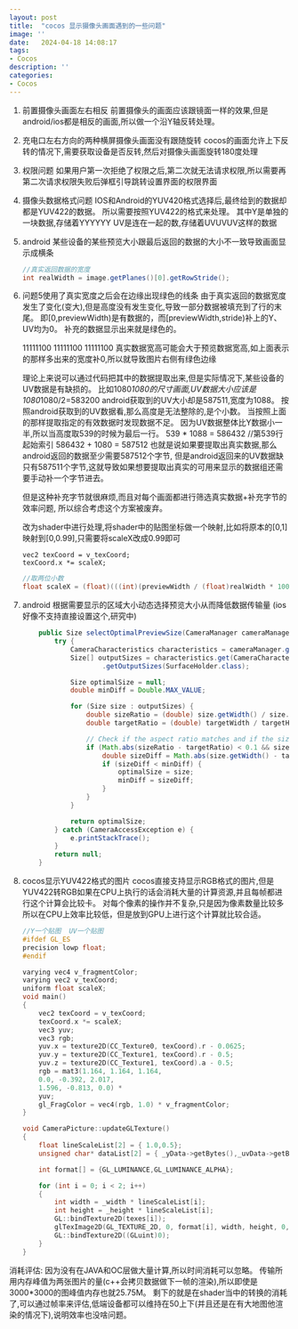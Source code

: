 ```yaml
---
layout: post
title:  "cocos 显示摄像头画面遇到的一些问题"
image: ''
date:   2024-04-18 14:08:17
tags:
- Cocos
description: ''
categories: 
- Cocos
---
```

1. 前置摄像头画面左右相反
    前置摄像头的画面应该跟镜面一样的效果,但是android/ios都是相反的画面,所以做一个沿Y轴反转处理。
2. 充电口左右方向的两种横屏摄像头画面没有跟随旋转
    cocos的画面允许上下反转的情况下,需要获取设备是否反转,然后对摄像头画面旋转180度处理
3. 权限问题
    如果用户第一次拒绝了权限之后,第二次就无法请求权限,所以需要再第二次请求权限失败后弹框引导跳转设置界面的权限界面
4. 摄像头数据格式问题
    IOS和Android的YUV420格式选择后,最终给到的数据却都是YUV422的数据。
    所以需要按照YUV422的格式来处理。 
    其中Y是单独的一块数据,存储着YYYYYY
    UV是连在一起的数,存储着UVUVUV这样的数据
5. android 某些设备的某些预览大小跟最后返回的数据的大小不一致导致画面显示成横条
    ```java
    //真实返回数据的宽度
    int realWidth = image.getPlanes()[0].getRowStride();
    ```
6. 问题5使用了真实宽度之后会在边缘出现绿色的线条
    由于真实返回的数据宽度发生了变化(变大),但是高度没有发生变化,导致一部分数据被填充到了行的末尾。
    即[0,previewWidth)是有数据的，而[previewWidth,stride)补上的Y、UV均为0。
    补充的数据显示出来就是绿色的。

    11111100
    11111100
    11111100
    真实数据宽高可能会大于预览数据宽高,如上面表示的那样多出来的宽度补0,所以就导致图片右侧有绿色边缘

    理论上来说可以通过代码把其中的数据提取出来,但是实际情况下,某些设备的UV数据是有缺损的。
    比如1080*1080的尺寸画面,UV数据大小应该是1080*1080/2=583200
    android获取到的UV大小却是587511,宽度为1088。
    按照android获取到的UV数据看,那么高度是无法整除的,是个小数。
    当按照上面的那样提取指定的有效数据时发现数据不足。
    因为UV数据整体比Y数据小一半,所以当高度取539的时候为最后一行。
    539 * 1088 = 586432  //第539行起始索引
    586432 + 1080 = 587512
    也就是说如果要提取出真实数据,那么android返回的数据至少需要587512个字节,
    但是android返回来的UV数据缺只有587511个字节,这就导致如果想要提取出真实的可用来显示的数据组还需要手动补一个字节进去。

    但是这种补充字节就很麻烦,而且对每个画面都进行筛选真实数据+补充字节的效率问题,
    所以综合考虑这个方案被废弃。

    改为shader中进行处理,将shader中的贴图坐标做一个映射,比如将原本的[0,1]映射到[0,0.99],只需要将scaleX改成0.99即可
    ```shader
    vec2 texCoord = v_texCoord;
    texCoord.x *= scaleX;
    ```
    ```java
    //取两位小数
    float scaleX = (float)(((int)(previewWidth / (float)realWidth * 100)) / 100.0);
    ```

7. android 根据需要显示的区域大小动态选择预览大小从而降低数据传输量  (ios 好像不支持直接设置这个,研究中)
    ```java
        public Size selectOptimalPreviewSize(CameraManager cameraManager, String cameraId, float targetWidth, float targetHeight) {
            try {
                CameraCharacteristics characteristics = cameraManager.getCameraCharacteristics(cameraId);
                Size[] outputSizes = characteristics.get(CameraCharacteristics.SCALER_STREAM_CONFIGURATION_MAP)
                        .getOutputSizes(SurfaceHolder.class);

                Size optimalSize = null;
                double minDiff = Double.MAX_VALUE;

                for (Size size : outputSizes) {
                    double sizeRatio = (double) size.getWidth() / size.getHeight();
                    double targetRatio = (double) targetWidth / targetHeight;

                    // Check if the aspect ratio matches and if the size is large enough
                    if (Math.abs(sizeRatio - targetRatio) < 0.1 && size.getWidth() >= targetWidth && size.getHeight() >= targetHeight) {
                        double sizeDiff = Math.abs(size.getWidth() - targetWidth) + Math.abs(size.getHeight() - targetHeight);
                        if (sizeDiff < minDiff) {
                            optimalSize = size;
                            minDiff = sizeDiff;
                        }
                    }
                }

                return optimalSize;
            } catch (CameraAccessException e) {
                e.printStackTrace();
            }
            return null;
        }
    ```
8. cocos显示YUV422格式的图片
    cocos直接支持显示RGB格式的图片,但是YUV422转RGB如果在CPU上执行的话会消耗大量的计算资源,并且每帧都进行这个计算会比较卡。
    对每个像素的操作并不复杂,只是因为像素数量比较多所以在CPU上效率比较低，但是放到GPU上进行这个计算就比较合适。
    ```c
    //Y一个贴图  UV一个贴图 
    #ifdef GL_ES
    precision lowp float;
    #endif 

    varying vec4 v_fragmentColor;
    varying vec2 v_texCoord;
    uniform float scaleX;
    void main()
    {
        vec2 texCoord = v_texCoord;
        texCoord.x *= scaleX;
        vec3 yuv;
        vec3 rgb;
        yuv.x = texture2D(CC_Texture0, texCoord).r - 0.0625;
        yuv.y = texture2D(CC_Texture1, texCoord).r - 0.5;
        yuv.z = texture2D(CC_Texture1, texCoord).a - 0.5;
        rgb = mat3(1.164, 1.164, 1.164,
        0.0, -0.392, 2.017,
        1.596, -0.813, 0.0) *
        yuv;
        gl_FragColor = vec4(rgb, 1.0) * v_fragmentColor;
    }
    ```
    ```c++
    void CameraPicture::updateGLTexture()
    {
        float lineScaleList[2] = { 1.0,0.5};
        unsigned char* dataList[2] = { _yData->getBytes(),_uvData->getBytes() };

        int format[] = {GL_LUMINANCE,GL_LUMINANCE_ALPHA};

        for (int i = 0; i < 2; i++)
        {
            int width = _width * lineScaleList[i];
            int height = _height * lineScaleList[i];
            GL::bindTexture2D(texes[i]);
            glTexImage2D(GL_TEXTURE_2D, 0, format[i], width, height, 0, format[i], GL_UNSIGNED_BYTE, dataList[i]);
            GL::bindTexture2D((GLuint)0);
        }
    }
    ```

消耗评估:
因为没有在JAVA和OC层做大量计算,所以时间消耗可以忽略。
传输所用内存峰值为两张图片的量(c++会拷贝数据做下一帧的渲染),所以即使是3000*3000的图峰值内存也就25.75M。
剩下的就是在shader当中的转换的消耗了,可以通过帧率来评估,低端设备都可以维持在50上下(并且还是在有大地图他渲染的情况下),说明效率也没啥问题。